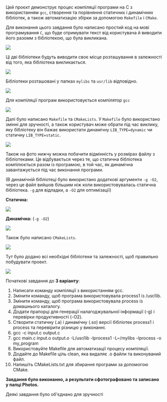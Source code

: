 Цей проєкт демонструє процес компіляції програми на C з використанням `gcc`, створення та порівняння статичних і динамічних бібліотек, а також автоматизацію збірки за допомогою `Makefile` і `CMake`.

Для виконання цього завдання було написано простий код на мові програмування `C`, що буде отримувати текст від користувача й виводити його разомм з бібліотекою, що була викликана.

![](Photos/main.png)

Ці дві бібліотеки будуть виводити своє місце розташування в залежності від того, яка бібліотека викликається.

![](Photos/process_lib.png)

Бібліотеки розташовані у папках `mylibs` та `usr/lib` відповідно.

![](Photos/libs.png)

Для компіляції програм використовується компілятор `gcc`

![](Photos/1.jpg)

Далі було написано `Makefile` та `CMakeLists`.
У `Makefile` було використано змінні для зручності, а також користувач може обрати під час виклику, яку бібліотеку він бажає використати динамічну `LIB_TYPE=dynamic` чи статичну `LIB_TYPE=static`.

![](Photos/Makefile.png)

Також на фото нижчу можна побачити відмінність у розмірах файлу з бібліотеками. 
Це відбувається через те, що статична бібліотека компілюється разом із програмою, в той час, як динамічна завантажується під час виконання програми.

(В динамічній бібліотеці було використано додаткові аргументи `-g -O2`, через це файл вийшов більшим ніж коли використовувалась статична бібліотека. `-g` для відладки, а `-O2` для оптимізації)

**Статична:**

![](Photos/2.jpg)

**Динамічна:** (`-g -O2`)

![](Photos/3-4.jpg)

Також було написано `CMakeLists`.

![](Photos/CMakeList.png)

Тут було додано всі необхідні бібліотеки та залежності, щоб правильно побудувати проект.

![](Photos/6.jpg)


Початкові завдання до **3 варіанту**:

1. Написати команду компіляції з використанням gcc.
2. Змінити команду, щоб програма використовувала process1 із /usr/lib.
3. Змінити команду, щоб програма використовувала process із домашнього каталогу.
4. Додати прапорці для генерації налагоджувальної інформації (-g) і перевірки продуктивності (-O2).
5. Створити статичну (.a) і динамічну (.so) версії бібліотек process1 і process та перевірити різницю у виконанні.
6. gcc -c input.c output.c
7. gcc main.c input.o output.o -L/usr/lib -lprocess1 -L~/mylibs -lprocess -o my_program
8. Використовуйте Makefile для автоматизації процесу компіляції.
9. Додайте до Makefile ціль clean, яка видаляє .o файли та виконуваний файл.
10. Напишіть CMakeLists.txt для збирання програми за допомогою CMake.

**Завдання було виконанно, а результати сфотографовано та записано у папці Photos.** 

Деякі завдання було об'єднано для зручності
